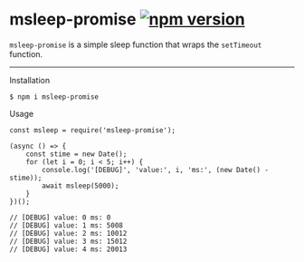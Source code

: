 # msleep-promise [![npm version](https://badge.fury.io/js/msleep-promise.svg)](https://badge.fury.io/js/msleep-promise)

`msleep-promise` is a simple sleep function that wraps the `setTimeout` function.

----

Installation

```
$ npm i msleep-promise
```

Usage

```
const msleep = require('msleep-promise');

(async () => {
    const stime = new Date();
    for (let i = 0; i < 5; i++) {
        console.log('[DEBUG]', 'value:', i, 'ms:', (new Date() - stime));
        await msleep(5000);
    }
})();

// [DEBUG] value: 0 ms: 0
// [DEBUG] value: 1 ms: 5008
// [DEBUG] value: 2 ms: 10012
// [DEBUG] value: 3 ms: 15012
// [DEBUG] value: 4 ms: 20013
```

